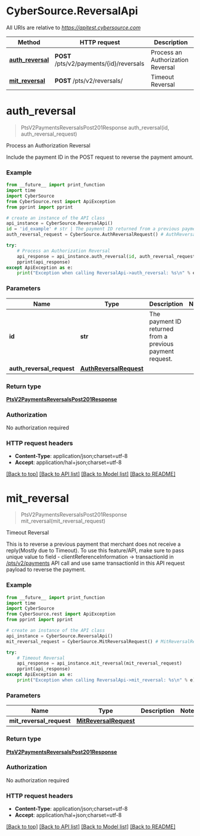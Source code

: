# CyberSource.ReversalApi

All URIs are relative to *https://apitest.cybersource.com*

Method | HTTP request | Description
------------- | ------------- | -------------
[**auth_reversal**](ReversalApi.md#auth_reversal) | **POST** /pts/v2/payments/{id}/reversals | Process an Authorization Reversal
[**mit_reversal**](ReversalApi.md#mit_reversal) | **POST** /pts/v2/reversals/ | Timeout Reversal


# **auth_reversal**
> PtsV2PaymentsReversalsPost201Response auth_reversal(id, auth_reversal_request)

Process an Authorization Reversal

Include the payment ID in the POST request to reverse the payment amount.

### Example 
```python
from __future__ import print_function
import time
import CyberSource
from CyberSource.rest import ApiException
from pprint import pprint

# create an instance of the API class
api_instance = CyberSource.ReversalApi()
id = 'id_example' # str | The payment ID returned from a previous payment request.
auth_reversal_request = CyberSource.AuthReversalRequest() # AuthReversalRequest | 

try: 
    # Process an Authorization Reversal
    api_response = api_instance.auth_reversal(id, auth_reversal_request)
    pprint(api_response)
except ApiException as e:
    print("Exception when calling ReversalApi->auth_reversal: %s\n" % e)
```

### Parameters

Name | Type | Description  | Notes
------------- | ------------- | ------------- | -------------
 **id** | **str**| The payment ID returned from a previous payment request. | 
 **auth_reversal_request** | [**AuthReversalRequest**](AuthReversalRequest.md)|  | 

### Return type

[**PtsV2PaymentsReversalsPost201Response**](PtsV2PaymentsReversalsPost201Response.md)

### Authorization

No authorization required

### HTTP request headers

 - **Content-Type**: application/json;charset=utf-8
 - **Accept**: application/hal+json;charset=utf-8

[[Back to top]](#) [[Back to API list]](../README.md#documentation-for-api-endpoints) [[Back to Model list]](../README.md#documentation-for-models) [[Back to README]](../README.md)

# **mit_reversal**
> PtsV2PaymentsReversalsPost201Response mit_reversal(mit_reversal_request)

Timeout Reversal

This is to reverse a previous payment that merchant does not receive a reply(Mostly due to Timeout). To use this feature/API, make sure to pass unique value to field - clientReferenceInformation -> transactionId in [/pts/v2/payments](https://developer.cybersource.com/api-reference-assets/index.html#payments_payments) API call and use same transactionId in this API request payload to reverse the payment.

### Example 
```python
from __future__ import print_function
import time
import CyberSource
from CyberSource.rest import ApiException
from pprint import pprint

# create an instance of the API class
api_instance = CyberSource.ReversalApi()
mit_reversal_request = CyberSource.MitReversalRequest() # MitReversalRequest | 

try: 
    # Timeout Reversal
    api_response = api_instance.mit_reversal(mit_reversal_request)
    pprint(api_response)
except ApiException as e:
    print("Exception when calling ReversalApi->mit_reversal: %s\n" % e)
```

### Parameters

Name | Type | Description  | Notes
------------- | ------------- | ------------- | -------------
 **mit_reversal_request** | [**MitReversalRequest**](MitReversalRequest.md)|  | 

### Return type

[**PtsV2PaymentsReversalsPost201Response**](PtsV2PaymentsReversalsPost201Response.md)

### Authorization

No authorization required

### HTTP request headers

 - **Content-Type**: application/json;charset=utf-8
 - **Accept**: application/hal+json;charset=utf-8

[[Back to top]](#) [[Back to API list]](../README.md#documentation-for-api-endpoints) [[Back to Model list]](../README.md#documentation-for-models) [[Back to README]](../README.md)

